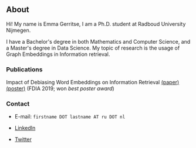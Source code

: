 ## About


Hi! My name is Emma Gerritse, I am a Ph.D. student at Radboud University Nijmegen. 

I have a Bachelor's degree in both Mathematics and Computer Science, and a Master's degree in Data Science. 
My topic of research is the usage of Graph Embeddings in Information retrieval. 

### Publications


Impact of Debiasing Word Embeddings on Information Retrieval [(paper)](http://emmagerritse.com/pdfs/FDIA_2019_paper.pdf) [(poster)](http://emmagerritse.com/pdfs/FDIA_2019_poster.pdf) (FDIA 2019; won *best poster award*)

### Contact

- E-mail: `firstname DOT lastname AT ru DOT nl`

- [LinkedIn](https://www.linkedin.com/in/emma-gerritse-8b0713146/)

- [Twitter](https://twitter.com/emmagerritse)

